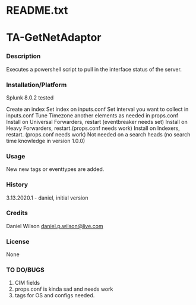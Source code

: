 # README.txt

# TA-GetNetAdaptor
### Description
Executes a powershell script to pull in the interface status of the server. 

### Installation/Platform
Splunk 8.0.2 tested

Create an index
Set index on inputs.conf
Set interval you want to collect in inputs.conf
Tune Timezone another elements as needed in props.conf
Install on Universal Forwarders, restart (eventbreaker needs set)
Install on Heavy Forwarders, restart.(props.conf needs work)
Install on Indexers, restart.  (props.conf needs work)
Not needed on a search heads (no search time knowledge in version 1.0.0)

### Usage
New new tags or eventtypes are added. 

### History
3.13.2020.1 - daniel, initial version

### Credits
Daniel Wilson <daniel.p.wilson@live.com>

### License
None

### TO DO/BUGS
1) CIM fields 
2) props.conf is kinda sad and needs work
3) tags for OS and configs needed. 
